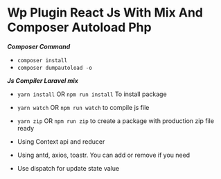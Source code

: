 # Wp Plugin React Js With Mix And Composer Autoload Php

***Composer Command***

* ```composer install``` 
* ```composer dumpautoload -o ```

***Js Compiler Laravel mix***

* ```yarn install``` OR ```npm run install```  To install package 
* ```yarn watch``` OR ```npm run watch``` to compile js file
* ```yarn zip``` OR ```npm run zip``` to create a package with production zip file ready

* Using Context api and reducer 
* Using antd, axios, toastr. You can add or remove if you need
* Use dispatch for update state value  


